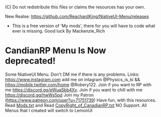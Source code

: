 (C) Do not redistribute this files or claims the resources has your own. 

New Realse: https://github.com/ReachardKing/NiativeUI-Menu/releases
- This is a free version of 'My mods', there for you will have to code what ever is missing. Good luck
By Mackenzie_Rich
# CandianRP Menu Is Now deprecated!
Some  NiativeUI Menu.
Don't  DM me if there is any problems.
Links:
https://www.instagram.com add me on intagram @Physics_is_ki &&
https://mobile.twitter.com/home @Robery122.
Join if you want to RP with me  https://discord.gg/eWuaSbb4Xv.
Join if you want to chill with me https://discord.gg/hwWs5pd
Join my Patron (https://www.patreon.com/user?u=71751739)
Have fun, with this resources.  
 Read [Mods.txt](https://github.com/ReachardKing/NiativeUI-Menu/files/6345803/Mods.txt) and 
Read [CopyRight_of_CanadianRP.txt](https://github.com/ReachardKing/NiativeUI-Menu/files/6345809/CopyRight_of_CanadianRP.txt)
NO Support. 
All Menus that I created will switch to LemonUI

